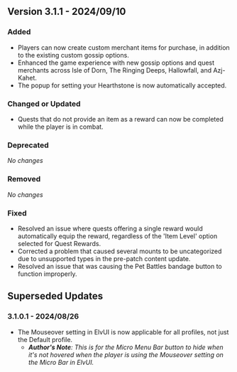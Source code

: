 ## Version 3.1.1 - 2024/09/10

### Added
- Players can now create custom merchant items for purchase, in addition to the existing custom gossip options.
- Enhanced the game experience with new gossip options and quest merchants across Isle of Dorn, The Ringing Deeps, Hallowfall, and Azj-Kahet.
- The popup for setting your Hearthstone is now automatically accepted.
### Changed or Updated
- Quests that do not provide an item as a reward can now be completed while the player is in combat.
### Deprecated
_No changes_
### Removed
_No changes_
### Fixed
- Resolved an issue where quests offering a single reward would automatically equip the reward, regardless of the 'Item Level' option selected for Quest Rewards.
- Corrected a problem that caused several mounts to be uncategorized due to unsupported types in the pre-patch content update.
- Resolved an issue that was causing the Pet Battles bandage button to function improperly.

## Superseded Updates
### 3.1.0.1 - 2024/08/26
- The Mouseover setting in ElvUI is now applicable for all profiles, not just the Default profile.
  - _**Author's Note**: This is for the Micro Menu Bar button to hide when it's not hovered when the player is using the Mouseover setting on the Micro Bar in ElvUI._
